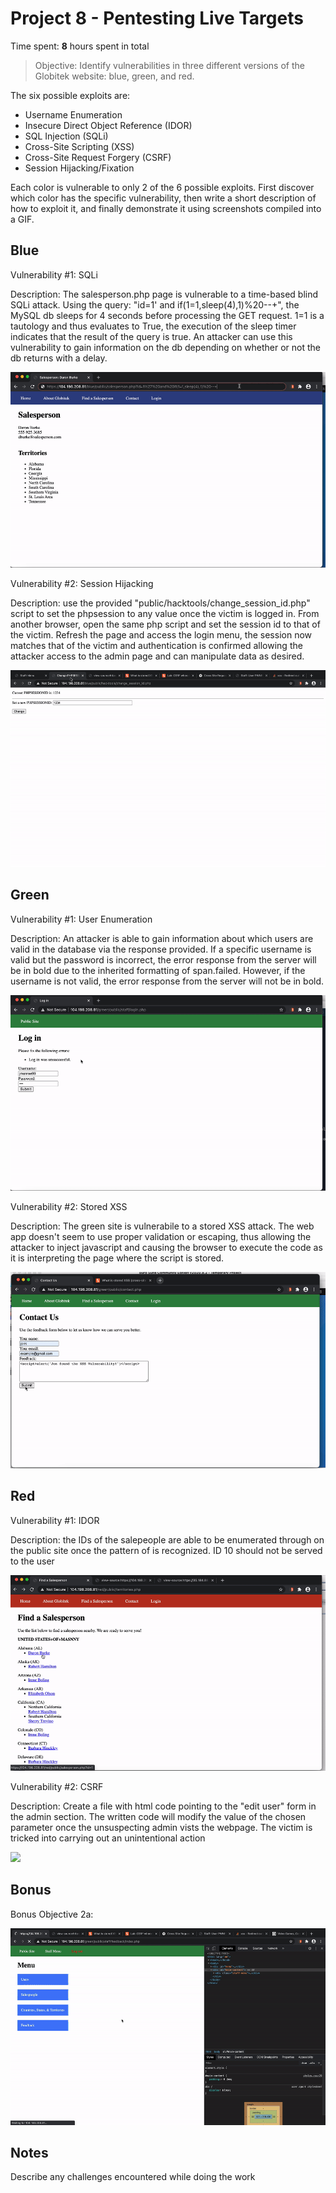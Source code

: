# Project 8 - Pentesting Live Targets

Time spent: **8** hours spent in total

> Objective: Identify vulnerabilities in three different versions of the Globitek website: blue, green, and red.

The six possible exploits are:

* Username Enumeration
* Insecure Direct Object Reference (IDOR)
* SQL Injection (SQLi)
* Cross-Site Scripting (XSS)
* Cross-Site Request Forgery (CSRF)
* Session Hijacking/Fixation

Each color is vulnerable to only 2 of the 6 possible exploits. First discover which color has the specific vulnerability, then write a short description of how to exploit it, and finally demonstrate it using screenshots compiled into a GIF.

## Blue

Vulnerability #1: SQLi

Description: The salesperson.php page is vulnerable to a time-based blind SQLi attack. Using the query: "id=1' and if(1=1,sleep(4),1)%20--+", the MySQL db sleeps for 4 seconds before processing the GET request. 1=1 is a tautology and thus evaluates to True, the execution of the sleep timer indicates that the result of the query is true. An attacker can use this vulnerability to gain information on the db depending on whether or not the db returns with a delay.

<img src="blue-vuln1.gif">

Vulnerability #2: Session Hijacking


Description: use the provided "public/hacktools/change_session_id.php" script to set the phpsession to any value once the victim is logged in. From another browser, open the same php script and set the session id to that of the victim. Refresh the page and access the login menu, the session now matches that of the victim and authentication is confirmed allowing the attacker access to the admin page and can manipulate data as desired.

<img src="blue-vuln2.gif">

## Green

Vulnerability #1: User Enumeration

Description: An attacker is able to gain information about which users are valid in the database via the response provided. If a specific username is valid but the password is incorrect, the error response from the server will be in bold due to the inherited formatting of span.failed. However, if the username is not valid, the error response from the server will not be in bold. 

<img src="green-vuln1.gif">

Vulnerability #2: Stored XSS

Description: The green site is vulnerabile to a stored XSS attack. The web app doesn't seem to use proper validation or escaping, thus allowing the attacker to inject javascript and causing the browser to execute the code as it is interpreting the page where the script is stored. 

<img src="green-vuln2.gif">


## Red

Vulnerability #1: IDOR

Description: the IDs of the salepeople are able to be enumerated through on the public site once the pattern of is recognized. ID 10 should not be served to the user

<img src="red-vuln1.gif">

Vulnerability #2: CSRF

Description: Create a file with html code pointing to the "edit user" form in the admin section. The written code will modify the value of the chosen parameter once the unsuspecting admin vists the webpage. The victim is tricked into carrying out an unintentional action

<img src="red-vuln2.gif">

## Bonus

Bonus Objective 2a:

<img src="green-vul3.gif">


## Notes

Describe any challenges encountered while doing the work
